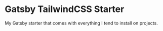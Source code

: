# Gatsby TailwindCSS Starter

My Gatsby starter that comes with everything I tend to install on projects.
